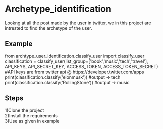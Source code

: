 # Archetype_identification
Lookng at all the post made by the user in twitter, we in this project are intrested to find the archetype of the user.

<h2>Example</h2>
 from archtype_user_identification.classify_user import classify_user</br>
 classification = classify_user(list_group=['book','music','tech','travel'], API_KEYS, API_SECRET_KEY, ACCESS_TOKEN,   ACCESS_TOKEN_SECRET) #API keys are from twitter api @ https://developer.twitter.com/apps</br>
 print(classification.classify('elonmusk')) #output -> tech</br>
 print(classification.classify('RollingStone')) #output -> music</br>

<h2>Steps</h2>
1)Clone the project</br>
2)Install the requirements</br>
3)Use as given in example
